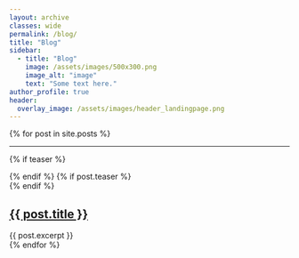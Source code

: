 ```yaml
---
layout: archive
classes: wide
permalink: /blog/
title: "Blog"
sidebar:
  - title: "Blog"
    image: /assets/images/500x300.png
    image_alt: "image"
    text: "Some text here."
author_profile: true
header:
  overlay_image: /assets/images/header_landingpage.png
---
```


{% for post in site.posts %}
___
{% if teaser %}
  <div class="thumbnail-container">
    <img src="{{ teaser | relative_url }}" alt="">
  </div>
{% endif %}
{% if post.teaser %}
  <div class="thumbnail-container">
    <img src="{{ post.teaser | relative_url }}" alt="">
  </div>
{% endif %}
<!-- {% if include.type == "list" and teaser %}
  <div class="thumbnail-container">
    <img src="{{ teaser | relative_url }}" alt="">
  </div>
{% endif %} -->
<h2><a href="{{ post.url }}">{{ post.title }}</a></h2>
{{ post.excerpt }}

<br>
{% endfor %}



<!-- # List of all posts -->
<!-- <ul>
  {% for post in site.posts %}
    <li>
      <a href="{{ post.url }}">{{ post.title }}</a>
      {{ post.excerpt }}
    </li>
  {% endfor %}
</ul> -->

<!-- # List of posts with a specific TAG -->
<!-- {% for tag in site.tags %}
  <h3>{{ tag[0] }}</h3>
  <ul>
    {% for post in tag[1] %}
      <li><a href="{{ post.url }}">{{ post.title }}</a></li>
      {{ post.excerpt }}
    {% endfor %}
  </ul>
{% endfor %} -->

<!-- # List of posts with a specific CATEGORY -->
<!-- {% for category in site.categories %}
  <h3>{{ tag[0] }}</h3>
  <ul>
    {% for post in tag[1] %}
      <li><a href="{{ post.url }}">{{ post.title }}</a></li>
      {{ post.excerpt }}
    {% endfor %}
  </ul>
{% endfor %} -->


<!-- More info: https://jekyllrb.com/docs/posts/ -->


